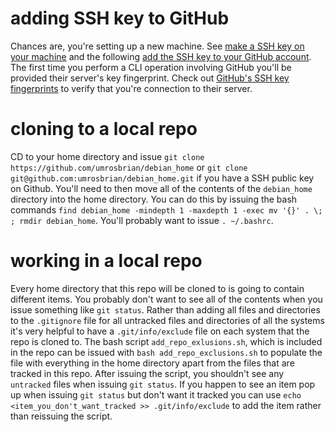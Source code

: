 # adding SSH key to GitHub

Chances are, you're setting up a new machine.  See 
[make a SSH key on your machine](https://imgexch.com/web/computer/git.php#make-a-ssh-key-on-your-machine) and the 
following
[add the SSH key to your GitHub account](https://imgexch.com/web/computer/git.php#add-the-ssh-key-to-your-github-account).
The first time you perform a CLI operation involving GitHub you'll be provided their server's key fingerprint.  Check 
out [GitHub's SSH key fingerprints](https://docs.github.com/en/authentication/keeping-your-account-and-data-secure/githubs-ssh-key-fingerprints) 
to verify that you're connection to their server.

# cloning to a local repo

CD to your home directory and issue `git clone https://github.com/umrosbrian/debian_home` or `git clone git@github.com:umrosbrian/debian_home.git` if you have a SSH public key on Github.  You'll need to then move all of the contents of the `debian_home` directory into the home directory.  You can do this by issuing the bash commands `find debian_home -mindepth 1 -maxdepth 1 -exec mv '{}' . \; ; rmdir debian_home`.  You'll probably want to issue `. ~/.bashrc`.

# working in a local repo

Every home directory that this repo will be cloned to is going to contain different items.  You probably don't want to see all of the contents when you issue something like `git status`.  Rather than adding all files and directories to the `.gitignore` file for all untracked files and directories of all the systems it's very helpful to have a `.git/info/exclude` file on each system that the repo is cloned to.  The bash script `add_repo_exlusions.sh`, which is included in the repo can be issued with `bash add_repo_exclusions.sh` to populate the file with everything in the home directory apart from the files that are tracked in this repo.  After issuing the script, you shouldn't see any `untracked` files when issuing `git status`.  If you happen to see an item pop up when issuing `git status` but don't want it tracked you can use `echo <item_you_don't_want_tracked >> .git/info/exclude` to add the item rather than reissuing the script.

